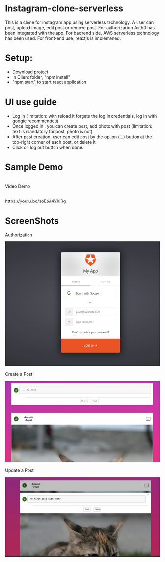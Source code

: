 # Instagram-clone-serverless

This is a clone for instagram app using serverless technology. A user can post, upload image, edit post or remove post. For authorizarion Auth0 has been integrated with the app. For backend side, AWS serverless technology has been used.
For front-end use, reactjs is implemened.

# Setup:

- Download project
- In Client folder, "npm install"
- "npm start" to start react application

# UI use guide

- Log in (limitation: with reload it forgets the log in credentials, log in with google recommended)
- Once logged in , you can create post, add photo with post (limitation: text is mandatory for post, photo is not)
- After post creation, user can edit post by the option (...) button at the top-right corner of each post, or delete it
- Click on log out button when done.

# Sample Demo

<br/>
Video Demo <br/>
<br/>

https://youtu.be/soEsJ4VhiRg

# ScreenShots

Authorization

![Alt text](images/auth.PNG?raw=true 'Authorize page ')

Create a Post

![Alt text](images/create.PNG?raw=true 'Create Post  ')

Update a Post

![Alt text](images/update.PNG?raw=true 'Update Post  ')
